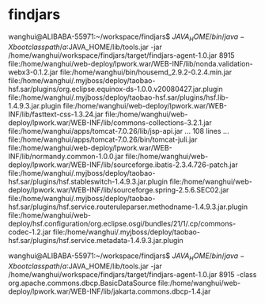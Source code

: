 findjars
========
wanghui@ALIBABA-55971:~/workspace/findjars$ $JAVA_HOME/bin/java -Xbootclasspath/a:$JAVA_HOME/lib/tools.jar -jar /home/wanghui/workspace/findjars/target/findjars-agent-1.0.jar 8915
file:/home/wanghui/web-deploy/lpwork.war/WEB-INF/lib/nonda.validation-webx3-0.1.2.jar
file:/home/wanghui/bin/housemd_2.9.2-0.2.4.min.jar
file:/home/wanghui/.myjboss/deploy/taobao-hsf.sar/plugins/org.eclipse.equinox-ds-1.0.0.v20080427.jar.plugin
file:/home/wanghui/.myjboss/deploy/taobao-hsf.sar/plugins/hsf.lib-1.4.9.3.jar.plugin
file:/home/wanghui/web-deploy/lpwork.war/WEB-INF/lib/fasttext-css-1.3.24.jar
file:/home/wanghui/web-deploy/lpwork.war/WEB-INF/lib/commons-collections-3.2.1.jar
file:/home/wanghui/apps/tomcat-7.0.26/lib/jsp-api.jar
...
108 lines
...
file:/home/wanghui/apps/tomcat-7.0.26/bin/tomcat-juli.jar
file:/home/wanghui/web-deploy/lpwork.war/WEB-INF/lib/normandy.common-1.0.0.jar
file:/home/wanghui/web-deploy/lpwork.war/WEB-INF/lib/sourceforge.ibatis-2.3.4.726-patch.jar
file:/home/wanghui/.myjboss/deploy/taobao-hsf.sar/plugins/hsf.stableswitch-1.4.9.3.jar.plugin
file:/home/wanghui/web-deploy/lpwork.war/WEB-INF/lib/sourceforge.spring-2.5.6.SEC02.jar
file:/home/wanghui/.myjboss/deploy/taobao-hsf.sar/plugins/hsf.service.routeruleparser.methodname-1.4.9.3.jar.plugin
file:/home/wanghui/web-deploy/hsf.configuration/org.eclipse.osgi/bundles/21/1/.cp/commons-codec-1.2.jar
file:/home/wanghui/.myjboss/deploy/taobao-hsf.sar/plugins/hsf.service.metadata-1.4.9.3.jar.plugin

wanghui@ALIBABA-55971:~/workspace/findjars$ $JAVA_HOME/bin/java -Xbootclasspath/a:$JAVA_HOME/lib/tools.jar -jar /home/wanghui/workspace/findjars/target/findjars-agent-1.0.jar 8915 -class org.apache.commons.dbcp.BasicDataSource
file:/home/wanghui/web-deploy/lpwork.war/WEB-INF/lib/jakarta.commons.dbcp-1.4.jar
